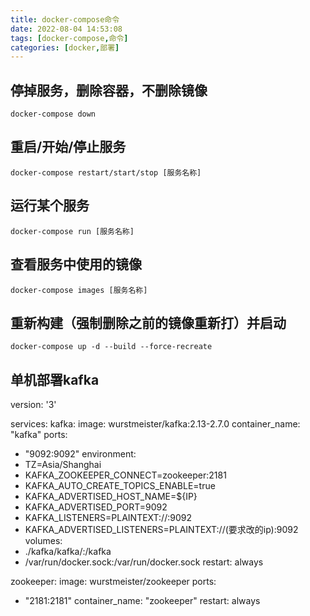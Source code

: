 ```yaml
---
title: docker-compose命令
date: 2022-08-04 14:53:08
tags: [docker-compose,命令]
categories: [docker,部署]
---
```

## 停掉服务，删除容器，不删除镜像
```shell
docker-compose down
```
## 重启/开始/停止服务
```shell
docker-compose restart/start/stop [服务名称]
```
## 运行某个服务
```shell
docker-compose run [服务名称]
```
## 查看服务中使用的镜像
```shell
docker-compose images [服务名称]
```
## 重新构建（强制删除之前的镜像重新打）并启动
```shell
docker-compose up -d --build --force-recreate
```

## 单机部署kafka
version: '3'

services:
kafka:
image: wurstmeister/kafka:2.13-2.7.0
container_name: "kafka"
ports:
- "9092:9092"
environment:
- TZ=Asia/Shanghai
- KAFKA_ZOOKEEPER_CONNECT=zookeeper:2181
- KAFKA_AUTO_CREATE_TOPICS_ENABLE=true
- KAFKA_ADVERTISED_HOST_NAME=${IP}
- KAFKA_ADVERTISED_PORT=9092
- KAFKA_LISTENERS=PLAINTEXT://:9092
- KAFKA_ADVERTISED_LISTENERS=PLAINTEXT://(要求改的ip):9092
volumes:
- ./kafka/kafka/:/kafka
- /var/run/docker.sock:/var/run/docker.sock
restart: always

zookeeper:
image: wurstmeister/zookeeper
ports:
- "2181:2181"
container_name: "zookeeper"
restart: always
